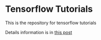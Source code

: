 # Tensorflow Tutorials

This is the repository for tensorflow tutorials

Details information is in [this post](shenglei.live)
